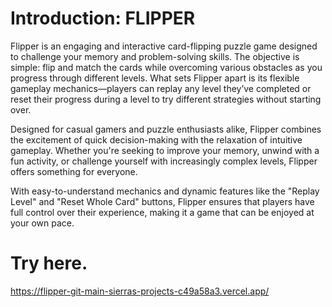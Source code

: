 # Introduction: FLIPPER
Flipper is an engaging and interactive card-flipping puzzle game designed to challenge your memory and problem-solving skills. The objective is simple: flip and match the cards while overcoming various obstacles as you progress through different levels. What sets Flipper apart is its flexible gameplay mechanics—players can replay any level they’ve completed or reset their progress during a level to try different strategies without starting over.

Designed for casual gamers and puzzle enthusiasts alike, Flipper combines the excitement of quick decision-making with the relaxation of intuitive gameplay. Whether you're seeking to improve your memory, unwind with a fun activity, or challenge yourself with increasingly complex levels, Flipper offers something for everyone.

With easy-to-understand mechanics and dynamic features like the "Replay Level" and "Reset Whole Card" buttons, Flipper ensures that players have full control over their experience, making it a game that can be enjoyed at your own pace.

# Try here.
https://flipper-git-main-sierras-projects-c49a58a3.vercel.app/
